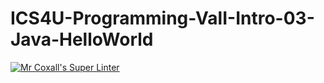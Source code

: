 # ICS4U-Programming-ValI-Intro-03-Java-HelloWorld
[![Mr Coxall's Super Linter](https://github.com/ICS4U-Programming-ValI/Intro-03-Java-HelloWorld/workflows/Mr%20Coxall's%20Super%20Linter/badge.svg)](https://github.com/ICS4U-Programming-ValI/Intro-03-Java-HelloWorld/actions/)
